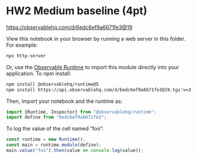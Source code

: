 # HW2 Medium baseline (4pt)

https://observablehq.com/d/6edc6ef9a6671fe3@19

View this notebook in your browser by running a web server in this folder. For
example:

~~~sh
npx http-server
~~~

Or, use the [Observable Runtime](https://github.com/observablehq/runtime) to
import this module directly into your application. To npm install:

~~~sh
npm install @observablehq/runtime@5
npm install https://api.observablehq.com/d/6edc6ef9a6671fe3@19.tgz?v=3
~~~

Then, import your notebook and the runtime as:

~~~js
import {Runtime, Inspector} from "@observablehq/runtime";
import define from "6edc6ef9a6671fe3";
~~~

To log the value of the cell named “foo”:

~~~js
const runtime = new Runtime();
const main = runtime.module(define);
main.value("foo").then(value => console.log(value));
~~~
